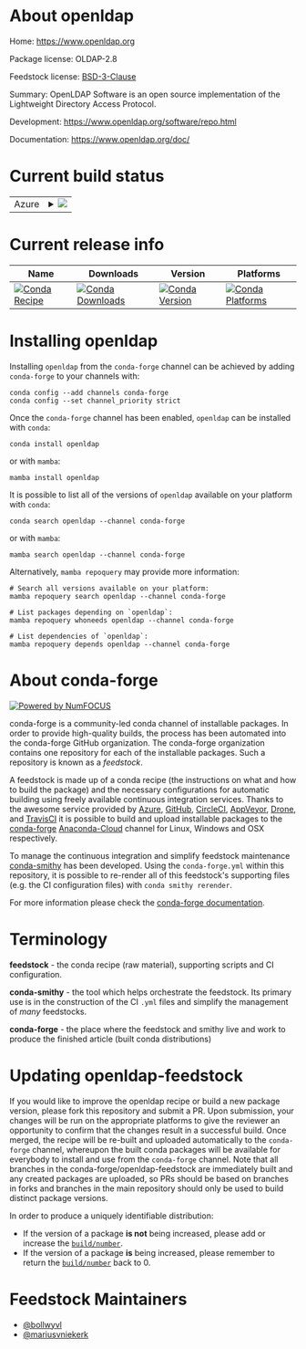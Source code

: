 About openldap
==============

Home: https://www.openldap.org

Package license: OLDAP-2.8

Feedstock license: [BSD-3-Clause](https://github.com/conda-forge/openldap-feedstock/blob/main/LICENSE.txt)

Summary: OpenLDAP Software is an open source implementation of the Lightweight Directory Access Protocol.


Development: https://www.openldap.org/software/repo.html

Documentation: https://www.openldap.org/doc/

Current build status
====================


<table>
    
  <tr>
    <td>Azure</td>
    <td>
      <details>
        <summary>
          <a href="https://dev.azure.com/conda-forge/feedstock-builds/_build/latest?definitionId=2349&branchName=main">
            <img src="https://dev.azure.com/conda-forge/feedstock-builds/_apis/build/status/openldap-feedstock?branchName=main">
          </a>
        </summary>
        <table>
          <thead><tr><th>Variant</th><th>Status</th></tr></thead>
          <tbody><tr>
              <td>linux_64_openssl1.1.1</td>
              <td>
                <a href="https://dev.azure.com/conda-forge/feedstock-builds/_build/latest?definitionId=2349&branchName=main">
                  <img src="https://dev.azure.com/conda-forge/feedstock-builds/_apis/build/status/openldap-feedstock?branchName=main&jobName=linux&configuration=linux%20linux_64_openssl1.1.1" alt="variant">
                </a>
              </td>
            </tr><tr>
              <td>linux_64_openssl3</td>
              <td>
                <a href="https://dev.azure.com/conda-forge/feedstock-builds/_build/latest?definitionId=2349&branchName=main">
                  <img src="https://dev.azure.com/conda-forge/feedstock-builds/_apis/build/status/openldap-feedstock?branchName=main&jobName=linux&configuration=linux%20linux_64_openssl3" alt="variant">
                </a>
              </td>
            </tr><tr>
              <td>linux_aarch64_openssl1.1.1</td>
              <td>
                <a href="https://dev.azure.com/conda-forge/feedstock-builds/_build/latest?definitionId=2349&branchName=main">
                  <img src="https://dev.azure.com/conda-forge/feedstock-builds/_apis/build/status/openldap-feedstock?branchName=main&jobName=linux&configuration=linux%20linux_aarch64_openssl1.1.1" alt="variant">
                </a>
              </td>
            </tr><tr>
              <td>linux_aarch64_openssl3</td>
              <td>
                <a href="https://dev.azure.com/conda-forge/feedstock-builds/_build/latest?definitionId=2349&branchName=main">
                  <img src="https://dev.azure.com/conda-forge/feedstock-builds/_apis/build/status/openldap-feedstock?branchName=main&jobName=linux&configuration=linux%20linux_aarch64_openssl3" alt="variant">
                </a>
              </td>
            </tr><tr>
              <td>linux_ppc64le_openssl1.1.1</td>
              <td>
                <a href="https://dev.azure.com/conda-forge/feedstock-builds/_build/latest?definitionId=2349&branchName=main">
                  <img src="https://dev.azure.com/conda-forge/feedstock-builds/_apis/build/status/openldap-feedstock?branchName=main&jobName=linux&configuration=linux%20linux_ppc64le_openssl1.1.1" alt="variant">
                </a>
              </td>
            </tr><tr>
              <td>linux_ppc64le_openssl3</td>
              <td>
                <a href="https://dev.azure.com/conda-forge/feedstock-builds/_build/latest?definitionId=2349&branchName=main">
                  <img src="https://dev.azure.com/conda-forge/feedstock-builds/_apis/build/status/openldap-feedstock?branchName=main&jobName=linux&configuration=linux%20linux_ppc64le_openssl3" alt="variant">
                </a>
              </td>
            </tr><tr>
              <td>osx_64_openssl1.1.1</td>
              <td>
                <a href="https://dev.azure.com/conda-forge/feedstock-builds/_build/latest?definitionId=2349&branchName=main">
                  <img src="https://dev.azure.com/conda-forge/feedstock-builds/_apis/build/status/openldap-feedstock?branchName=main&jobName=osx&configuration=osx%20osx_64_openssl1.1.1" alt="variant">
                </a>
              </td>
            </tr><tr>
              <td>osx_64_openssl3</td>
              <td>
                <a href="https://dev.azure.com/conda-forge/feedstock-builds/_build/latest?definitionId=2349&branchName=main">
                  <img src="https://dev.azure.com/conda-forge/feedstock-builds/_apis/build/status/openldap-feedstock?branchName=main&jobName=osx&configuration=osx%20osx_64_openssl3" alt="variant">
                </a>
              </td>
            </tr><tr>
              <td>osx_arm64_openssl1.1.1</td>
              <td>
                <a href="https://dev.azure.com/conda-forge/feedstock-builds/_build/latest?definitionId=2349&branchName=main">
                  <img src="https://dev.azure.com/conda-forge/feedstock-builds/_apis/build/status/openldap-feedstock?branchName=main&jobName=osx&configuration=osx%20osx_arm64_openssl1.1.1" alt="variant">
                </a>
              </td>
            </tr><tr>
              <td>osx_arm64_openssl3</td>
              <td>
                <a href="https://dev.azure.com/conda-forge/feedstock-builds/_build/latest?definitionId=2349&branchName=main">
                  <img src="https://dev.azure.com/conda-forge/feedstock-builds/_apis/build/status/openldap-feedstock?branchName=main&jobName=osx&configuration=osx%20osx_arm64_openssl3" alt="variant">
                </a>
              </td>
            </tr>
          </tbody>
        </table>
      </details>
    </td>
  </tr>
</table>

Current release info
====================

| Name | Downloads | Version | Platforms |
| --- | --- | --- | --- |
| [![Conda Recipe](https://img.shields.io/badge/recipe-openldap-green.svg)](https://anaconda.org/conda-forge/openldap) | [![Conda Downloads](https://img.shields.io/conda/dn/conda-forge/openldap.svg)](https://anaconda.org/conda-forge/openldap) | [![Conda Version](https://img.shields.io/conda/vn/conda-forge/openldap.svg)](https://anaconda.org/conda-forge/openldap) | [![Conda Platforms](https://img.shields.io/conda/pn/conda-forge/openldap.svg)](https://anaconda.org/conda-forge/openldap) |

Installing openldap
===================

Installing `openldap` from the `conda-forge` channel can be achieved by adding `conda-forge` to your channels with:

```
conda config --add channels conda-forge
conda config --set channel_priority strict
```

Once the `conda-forge` channel has been enabled, `openldap` can be installed with `conda`:

```
conda install openldap
```

or with `mamba`:

```
mamba install openldap
```

It is possible to list all of the versions of `openldap` available on your platform with `conda`:

```
conda search openldap --channel conda-forge
```

or with `mamba`:

```
mamba search openldap --channel conda-forge
```

Alternatively, `mamba repoquery` may provide more information:

```
# Search all versions available on your platform:
mamba repoquery search openldap --channel conda-forge

# List packages depending on `openldap`:
mamba repoquery whoneeds openldap --channel conda-forge

# List dependencies of `openldap`:
mamba repoquery depends openldap --channel conda-forge
```


About conda-forge
=================

[![Powered by
NumFOCUS](https://img.shields.io/badge/powered%20by-NumFOCUS-orange.svg?style=flat&colorA=E1523D&colorB=007D8A)](https://numfocus.org)

conda-forge is a community-led conda channel of installable packages.
In order to provide high-quality builds, the process has been automated into the
conda-forge GitHub organization. The conda-forge organization contains one repository
for each of the installable packages. Such a repository is known as a *feedstock*.

A feedstock is made up of a conda recipe (the instructions on what and how to build
the package) and the necessary configurations for automatic building using freely
available continuous integration services. Thanks to the awesome service provided by
[Azure](https://azure.microsoft.com/en-us/services/devops/), [GitHub](https://github.com/),
[CircleCI](https://circleci.com/), [AppVeyor](https://www.appveyor.com/),
[Drone](https://cloud.drone.io/welcome), and [TravisCI](https://travis-ci.com/)
it is possible to build and upload installable packages to the
[conda-forge](https://anaconda.org/conda-forge) [Anaconda-Cloud](https://anaconda.org/)
channel for Linux, Windows and OSX respectively.

To manage the continuous integration and simplify feedstock maintenance
[conda-smithy](https://github.com/conda-forge/conda-smithy) has been developed.
Using the ``conda-forge.yml`` within this repository, it is possible to re-render all of
this feedstock's supporting files (e.g. the CI configuration files) with ``conda smithy rerender``.

For more information please check the [conda-forge documentation](https://conda-forge.org/docs/).

Terminology
===========

**feedstock** - the conda recipe (raw material), supporting scripts and CI configuration.

**conda-smithy** - the tool which helps orchestrate the feedstock.
                   Its primary use is in the construction of the CI ``.yml`` files
                   and simplify the management of *many* feedstocks.

**conda-forge** - the place where the feedstock and smithy live and work to
                  produce the finished article (built conda distributions)


Updating openldap-feedstock
===========================

If you would like to improve the openldap recipe or build a new
package version, please fork this repository and submit a PR. Upon submission,
your changes will be run on the appropriate platforms to give the reviewer an
opportunity to confirm that the changes result in a successful build. Once
merged, the recipe will be re-built and uploaded automatically to the
`conda-forge` channel, whereupon the built conda packages will be available for
everybody to install and use from the `conda-forge` channel.
Note that all branches in the conda-forge/openldap-feedstock are
immediately built and any created packages are uploaded, so PRs should be based
on branches in forks and branches in the main repository should only be used to
build distinct package versions.

In order to produce a uniquely identifiable distribution:
 * If the version of a package **is not** being increased, please add or increase
   the [``build/number``](https://docs.conda.io/projects/conda-build/en/latest/resources/define-metadata.html#build-number-and-string).
 * If the version of a package **is** being increased, please remember to return
   the [``build/number``](https://docs.conda.io/projects/conda-build/en/latest/resources/define-metadata.html#build-number-and-string)
   back to 0.

Feedstock Maintainers
=====================

* [@bollwyvl](https://github.com/bollwyvl/)
* [@mariusvniekerk](https://github.com/mariusvniekerk/)

